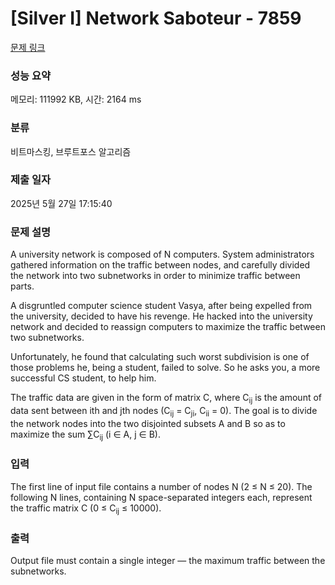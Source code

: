 # [Silver I] Network Saboteur - 7859 

[문제 링크](https://www.acmicpc.net/problem/7859) 

### 성능 요약

메모리: 111992 KB, 시간: 2164 ms

### 분류

비트마스킹, 브루트포스 알고리즘

### 제출 일자

2025년 5월 27일 17:15:40

### 문제 설명

<p>A university network is composed of N computers. System administrators gathered information on the traffic between nodes, and carefully divided the network into two subnetworks in order to minimize traffic between parts.</p>

<p>A disgruntled computer science student Vasya, after being expelled from the university, decided to have his revenge. He hacked into the university network and decided to reassign computers to maximize the traffic between two subnetworks.</p>

<p>Unfortunately, he found that calculating such worst subdivision is one of those problems he, being a student, failed to solve. So he asks you, a more successful CS student, to help him.</p>

<p>The traffic data are given in the form of matrix C, where C<sub>ij</sub> is the amount of data sent between ith and jth nodes (C<sub>ij</sub> = C<sub>ji</sub>, C<sub>ii</sub> = 0). The goal is to divide the network nodes into the two disjointed subsets A and B so as to maximize the sum ∑C<sub>ij</sub> (i ∈ A, j ∈ B).</p>

### 입력 

 <p>The first line of input file contains a number of nodes N (2 ≤ N ≤ 20). The following N lines, containing N space-separated integers each, represent the traffic matrix C (0 ≤ C<sub>ij</sub> ≤ 10000).</p>

### 출력 

 <p>Output file must contain a single integer — the maximum traffic between the subnetworks.</p>


